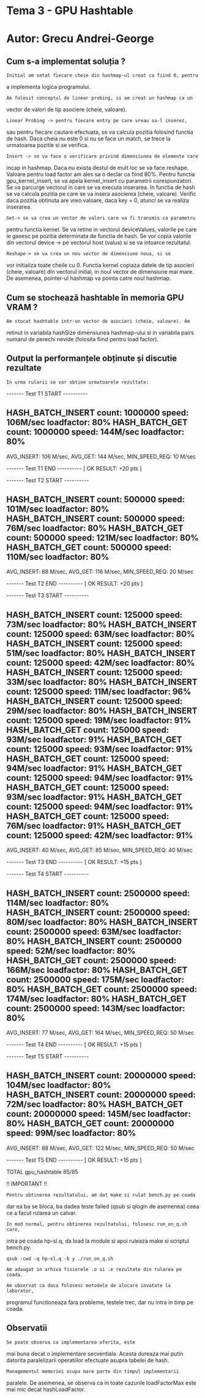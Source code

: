 # Tema 3 - GPU Hashtable

# Autor: Grecu Andrei-George

## Cum s-a implementat soluția ?

	Initial am setat fiecare cheie din hashmap-ul creat ca fiind 0, pentru
a implementa logica programului.

	Am folosit conceptul de linear probing, si am creat un hashmap ca un
vector de valori de tip asociere (cheie, valoare).

	Linear Probing -> pentru fiecare entry pe care vreau sa-l inserez,
sau pentru fiecare cautare efectuata, se va calcula pozitia folosind functia
de hash. Daca cheia nu este 0 si nu se face un match, se trece la urmatoarea pozitie
si se verifica.

	Insert -> se va face o verificare privind dimensiunea de elemente care
incap in hashmap. Daca nu exista destul de mult loc se va face reshape. 
Valoare pentru load factor am ales sa o declar ca fiind 80%. Pentru functia
gpu_kernel_insert, se va apela kernel_insert cu parametrii corespunzatori.
Se va parcurge vectorul in care se va executa inserarea. In functia de hash
se va calcula pozitia pe care se va insera asocierea (cheie, valoare). Verific
daca pozitia obtinuta are vreo valoare, daca key = 0, atunci se va realiza 
inserarea.

	Get-> se va crea un vector de valori care va fi transmis ca parametru
pentru functia kernel. Se va retine in vectorul deviceValues, valorile
pe care le gasesc pe pozitia determinata de functia de hash. Se vor
copia valorile din vectorul device -> pe vectorul host (valus) si se va
intoarce rezultatul.

	Reshape-> se va crea un nou vector de dimensiune noua, si se
vor initializa toate cheile cu 0. Functia kernel copiaza datele de tip
asocieri (cheie, valoare) din vectorul initial, in noul vector de dimensiune
mai mare. De asemenea, pointer-ul hashmap va pointa catre noul hashmap.
	

## Cum se stochează hashtable în memoria GPU VRAM ?

	Am stocat hashtable intr-un vector de asocieri (cheie, valoare). Am
retinut in variabila hashSize dimensiunea hashmap-ului si in variabila
pairs numarul de perechi nevide (folosita fiind pentru load factor).

## Output la performanțele obținute și discutie rezultate

	In urma rularii se vor obtine urmatoarele rezultate:

------- Test T1 START	----------

HASH_BATCH_INSERT   count: 1000000          speed: 106M/sec         loadfactor: 80%
HASH_BATCH_GET      count: 1000000          speed: 144M/sec         loadfactor: 80%
----------------------------------------------
AVG_INSERT: 106 M/sec,  AVG_GET: 144 M/sec,     MIN_SPEED_REQ: 10 M/sec

------- Test T1 END	---------- 	 [ OK RESULT: +20 pts ]



------- Test T2 START	----------

HASH_BATCH_INSERT   count: 500000           speed: 101M/sec         loadfactor: 80%
HASH_BATCH_INSERT   count: 500000           speed: 76M/sec          loadfactor: 80%
HASH_BATCH_GET      count: 500000           speed: 121M/sec         loadfactor: 80%
HASH_BATCH_GET      count: 500000           speed: 110M/sec         loadfactor: 80%
----------------------------------------------
AVG_INSERT: 88 M/sec,   AVG_GET: 116 M/sec,     MIN_SPEED_REQ: 20 M/sec

------- Test T2 END	---------- 	 [ OK RESULT: +20 pts ]



------- Test T3 START	----------

HASH_BATCH_INSERT   count: 125000           speed: 73M/sec          loadfactor: 80%
HASH_BATCH_INSERT   count: 125000           speed: 63M/sec          loadfactor: 80%
HASH_BATCH_INSERT   count: 125000           speed: 51M/sec          loadfactor: 80%
HASH_BATCH_INSERT   count: 125000           speed: 42M/sec          loadfactor: 80%
HASH_BATCH_INSERT   count: 125000           speed: 33M/sec          loadfactor: 80%
HASH_BATCH_INSERT   count: 125000           speed: 11M/sec          loadfactor: 96%
HASH_BATCH_INSERT   count: 125000           speed: 29M/sec          loadfactor: 80%
HASH_BATCH_INSERT   count: 125000           speed: 19M/sec          loadfactor: 91%
HASH_BATCH_GET      count: 125000           speed: 93M/sec          loadfactor: 91%
HASH_BATCH_GET      count: 125000           speed: 93M/sec          loadfactor: 91%
HASH_BATCH_GET      count: 125000           speed: 94M/sec          loadfactor: 91%
HASH_BATCH_GET      count: 125000           speed: 94M/sec          loadfactor: 91%
HASH_BATCH_GET      count: 125000           speed: 93M/sec          loadfactor: 91%
HASH_BATCH_GET      count: 125000           speed: 94M/sec          loadfactor: 91%
HASH_BATCH_GET      count: 125000           speed: 76M/sec          loadfactor: 91%
HASH_BATCH_GET      count: 125000           speed: 42M/sec          loadfactor: 91%
----------------------------------------------
AVG_INSERT: 40 M/sec,   AVG_GET: 85 M/sec,      MIN_SPEED_REQ: 40 M/sec

------- Test T3 END	---------- 	 [ OK RESULT: +15 pts ]



------- Test T4 START	----------

HASH_BATCH_INSERT   count: 2500000          speed: 114M/sec         loadfactor: 80%
HASH_BATCH_INSERT   count: 2500000          speed: 80M/sec          loadfactor: 80%
HASH_BATCH_INSERT   count: 2500000          speed: 63M/sec          loadfactor: 80%
HASH_BATCH_INSERT   count: 2500000          speed: 52M/sec          loadfactor: 80%
HASH_BATCH_GET      count: 2500000          speed: 166M/sec         loadfactor: 80%
HASH_BATCH_GET      count: 2500000          speed: 175M/sec         loadfactor: 80%
HASH_BATCH_GET      count: 2500000          speed: 174M/sec         loadfactor: 80%
HASH_BATCH_GET      count: 2500000          speed: 143M/sec         loadfactor: 80%
----------------------------------------------
AVG_INSERT: 77 M/sec,   AVG_GET: 164 M/sec,     MIN_SPEED_REQ: 50 M/sec

------- Test T4 END	---------- 	 [ OK RESULT: +15 pts ]



------- Test T5 START	----------

HASH_BATCH_INSERT   count: 20000000         speed: 104M/sec         loadfactor: 80%
HASH_BATCH_INSERT   count: 20000000         speed: 72M/sec          loadfactor: 80%
HASH_BATCH_GET      count: 20000000         speed: 145M/sec         loadfactor: 80%
HASH_BATCH_GET      count: 20000000         speed: 99M/sec          loadfactor: 80%
----------------------------------------------
AVG_INSERT: 88 M/sec,   AVG_GET: 122 M/sec,     MIN_SPEED_REQ: 50 M/sec

------- Test T5 END	---------- 	 [ OK RESULT: +15 pts ]

TOTAL gpu_hashtable  85/85

!! IMPORTANT !!

	Pentru obtinerea rezultatului, am dat make si rulat bench.py pe coada
dar ea ba se bloca, ba dadea teste failed (qsub si qlogin de asemenea) ceea ce a
facut rularea un calvar. 

	In mod normal, pentru obtinerea rezultatului, folosesc run_on_q.sh care,
intra pe coada hp-sl.q, da load la module si apoi ruleaza make si scriptul bench.py.

	qsub -cwd -q hp-sl.q -b y ./run_on_q.sh

	Am adaugat in arhiva fisierele .o si .e rezultate din rularea pe coada.
	
	Am observat ca daca folosesc metodele de alocare invatate la laborator,
programul functioneaza fara probleme, testele trec, dar nu intra in timp pe coada.

## Observatii

	Se poate observa ca implementarea oferita, este
mai buna decat o implementare secventiala. Acesta dureaza mai putin
datorita paralelizarii operatiilor efectuate asupra tabelei de hash.

	Managementul memoriei ocupa mare parte din timpul implementarii
paralele. De asemenea, se observa ca in toate cazurile loadFactorMax
este mai mic decat hashLoadFactor.
